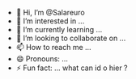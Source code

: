 - 👋 Hi, I’m @Salareuro
- 👀 I’m interested in ...
- 🌱 I’m currently learning ...
- 💞️ I’m looking to collaborate on ...
- 📫 How to reach me ...
- 😄 Pronouns: ...
- ⚡ Fun fact: ...
what can id o hier ?
<!---
Salareuro/Salareuro is a ✨ special ✨ repository because its `README.md` (this file) appears on your GitHub profile.
You can click the Preview link to take a look at your changes.
--->

